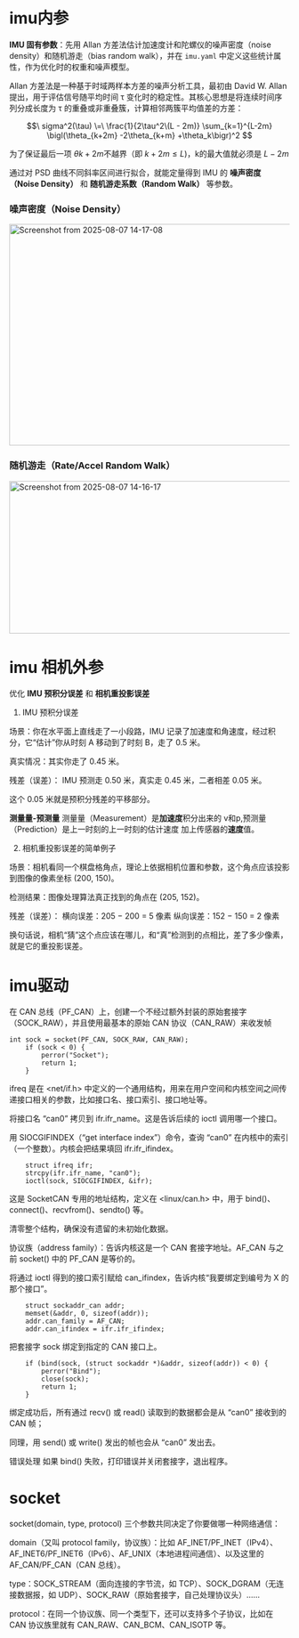 # imu内参

**IMU 固有参数**：先用 Allan 方差法估计加速度计和陀螺仪的噪声密度（noise density）和随机游走（bias random walk），并在 `imu.yaml` 中定义这些统计属性，作为优化时的权重和噪声模型。

Allan 方差法是一种基于时域两样本方差的噪声分析工具，最初由 David W. Allan 提出，用于评估信号随平均时间 τ 变化时的稳定性。其核心思想是将连续时间序列分成长度为 τ 的重叠或非重叠簇，计算相邻两簇平均值差的方差：

$$\
sigma^2(\tau) \=\
\frac{1}{2\tau^2\(L - 2m)}
\sum_{k=1}^{L-2m}
\bigl(\theta_{k+2m} -2\theta_{k+m} +\theta_k\bigr)^2
$$

为了保证最后一项 $θk+2m$不越界（即 $k+2m≤L$)，k的最大值就必须是 $L−2m$

通过对 PSD 曲线不同斜率区间进行拟合，就能定量得到 IMU 的 **噪声密度（Noise Density）** 和 **随机游走系数（Random Walk）** 等参数。

### 噪声密度（Noise Density）

<img width="1018" height="398" alt="Screenshot from 2025-08-07 14-17-08" src="https://github.com/user-attachments/assets/a3a480e1-0d30-4723-a8a8-0445515660e1" />

### 随机游走（Rate/Accel Random Walk）
<img width="944" height="274" alt="Screenshot from 2025-08-07 14-16-17" src="https://github.com/user-attachments/assets/cc705f7b-c77d-4341-b333-261e56c855f8" />

# imu 相机外参
优化 **IMU 预积分误差** 和 **相机重投影误差**

1. IMU 预积分误差

场景：你在水平面上直线走了一小段路，IMU 记录了加速度和角速度，经过积分，它“估计”你从时刻 A 移动到了时刻 B，走了 0.5 米。

真实情况：其实你走了 0.45 米。


残差（误差）：
IMU 预测走 0.50 米，真实走 0.45 米，二者相差 0.05 米。

这个 0.05 米就是预积分残差的平移部分。

**测量量-预测量**
测量量（Measurement）是**加速度**积分出来的 v和p,预测量（Prediction）是上一时刻的上一时刻的估计速度 加上传感器的**速度**值。

2. 相机重投影误差的简单例子

场景：相机看同一个棋盘格角点，理论上依据相机位置和参数，这个角点应该投影到图像的像素坐标 (200, 150)。

检测结果：图像处理算法真正找到的角点在 (205, 152)。

残差（误差）：
横向误差：205 − 200 = 5 像素
纵向误差：152 − 150 = 2 像素

换句话说，相机“猜”这个点应该在哪儿，和“真”检测到的点相比，差了多少像素，就是它的重投影误差。

# imu驱动

在 CAN 总线（PF_CAN）上，创建一个不经过额外封装的原始套接字（SOCK_RAW），并且使用最基本的原始 CAN 协议（CAN_RAW）来收发帧

```
int sock = socket(PF_CAN, SOCK_RAW, CAN_RAW);
    if (sock < 0) {
        perror("Socket");
        return 1;
    }
```

ifreq 是在 <net/if.h> 中定义的一个通用结构，用来在用户空间和内核空间之间传递接口相关的参数，比如接口名、接口索引、接口地址等。

将接口名 “can0” 拷贝到 ifr.ifr_name。这是告诉后续的 ioctl 调用哪一个接口。

用 SIOCGIFINDEX（“get interface index”）命令，查询 “can0” 在内核中的索引（一个整数）。内核会把结果填回 ifr.ifr_ifindex。


```
    struct ifreq ifr;
    strcpy(ifr.ifr_name, "can0");
    ioctl(sock, SIOCGIFINDEX, &ifr);
```

这是 SocketCAN 专用的地址结构，定义在 <linux/can.h> 中，用于 bind()、connect()、recvfrom()、sendto() 等。

清零整个结构，确保没有遗留的未初始化数据。

协议族（address family）：告诉内核这是一个 CAN 套接字地址。AF_CAN 与之前 socket() 中的 PF_CAN 是等价的。

将通过 ioctl 得到的接口索引赋给 can_ifindex，告诉内核“我要绑定到编号为 X 的那个接口”。

```
    struct sockaddr_can addr;
    memset(&addr, 0, sizeof(addr));
    addr.can_family = AF_CAN;
    addr.can_ifindex = ifr.ifr_ifindex;
```

把套接字 sock 绑定到指定的 CAN 接口上。
```
    if (bind(sock, (struct sockaddr *)&addr, sizeof(addr)) < 0) {
        perror("Bind");
        close(sock);
        return 1;
    }
```    


绑定成功后，所有通过 recv() 或 read() 读取到的数据都会是从 “can0” 接收到的 CAN 帧；

同理，用 send() 或 write() 发出的帧也会从 “can0” 发出去。

错误处理
如果 bind() 失败，打印错误并关闭套接字，退出程序。


# socket
socket(domain, type, protocol) 三个参数共同决定了你要做哪一种网络通信：

domain（又叫 protocol family，协议族）：比如 AF_INET/PF_INET（IPv4）、AF_INET6/PF_INET6（IPv6）、AF_UNIX（本地进程间通信）、以及这里的 AF_CAN/PF_CAN（CAN 总线）。

type：SOCK_STREAM（面向连接的字节流，如 TCP）、SOCK_DGRAM（无连接数据报，如 UDP）、SOCK_RAW（原始套接字，自己处理协议头）……

protocol：在同一个协议族、同一个类型下，还可以支持多个子协议，比如在 CAN 协议族里就有 CAN_RAW、CAN_BCM、CAN_ISOTP 等。
